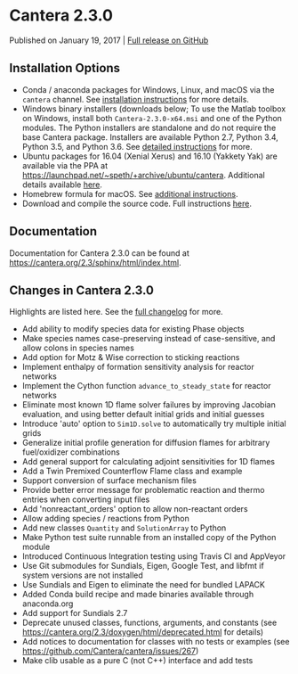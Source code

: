 # Cantera 2.3.0

Published on January 19, 2017 | [Full release on GitHub](https://github.com/Cantera/cantera/releases/tag/v2.3.0)

## Installation Options

- Conda / anaconda packages for Windows, Linux, and macOS via the `cantera` channel. See [installation instructions](https://cantera.org/2.3/sphinx/html/install.html) for more details.
- Windows binary installers (downloads below; To use the Matlab toolbox on Windows, install both `Cantera-2.3.0-x64.msi` and one of the Python modules. The Python installers are standalone and do not require the base Cantera package. Installers are available Python 2.7, Python 3.4, Python 3.5, and Python 3.6. See [detailed instructions](https://cantera.org/2.3/sphinx/html/install.html#windows) for more.
- Ubuntu packages for 16.04 (Xenial Xerus) and 16.10 (Yakkety Yak) are available via the PPA at https://launchpad.net/~speth/+archive/ubuntu/cantera. Additional details available [here](https://cantera.org/2.3/sphinx/html/install.html#ubuntu).
- Homebrew formula for macOS. See [additional instructions](https://cantera.org/2.3/sphinx/html/install.html#homebrew).
- Download and compile the source code. Full instructions [here](https://cantera.org/2.3/sphinx/html/compiling/index.html).

## Documentation

Documentation for Cantera 2.3.0 can be found at <https://cantera.org/2.3/sphinx/html/index.html>.

## Changes in Cantera 2.3.0

Highlights are listed here. See the [full changelog](https://github.com/Cantera/cantera/pull/399#issuecomment-263736973) for more.

- Add ability to modify species data for existing Phase objects
- Make species names case-preserving instead of case-sensitive, and allow colons in species names
- Add option for Motz & Wise correction to sticking reactions
- Implement enthalpy of formation sensitivity analysis for reactor networks
- Implement the Cython function `advance_to_steady_state` for reactor networks
- Eliminate most known 1D flame solver failures by improving Jacobian evaluation, and using better default initial grids and initial guesses
- Introduce 'auto' option to `Sim1D.solve` to automatically try multiple initial grids
- Generalize initial profile generation for diffusion flames for arbitrary fuel/oxidizer combinations
- Add general support for calculating adjoint sensitivities for 1D flames
- Add a Twin Premixed Counterflow Flame class and example
- Support conversion of surface mechanism files
- Provide better error message for problematic reaction and thermo entries when converting input files
- Add 'nonreactant_orders' option to allow non-reactant orders
- Allow adding species / reactions from Python
- Add new classes `Quantity` and `SolutionArray` to Python
- Make Python test suite runnable from an installed copy of the Python module
- Introduced Continuous Integration testing using Travis CI and AppVeyor
- Use Git submodules for Sundials, Eigen, Google Test, and libfmt if system versions are not installed
- Use Sundials and Eigen to eliminate the need for bundled LAPACK
- Added Conda build recipe and made binaries available through anaconda.org
- Add support for Sundials 2.7
- Deprecate unused classes, functions, arguments, and constants (see <https://cantera.org/2.3/doxygen/html/deprecated.html> for details)
- Add notices to documentation for classes with no tests or examples (see https://github.com/Cantera/cantera/issues/267)
- Make clib usable as a pure C (not C++) interface and add tests

